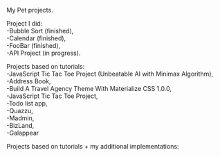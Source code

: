 
My Pet projects.  

Project I did:  
-Bubble Sort (finished),  
-Calendar (finished),  
-FooBar (finished),  
-API Project (in progress).  

Projects based on tutorials:  
-JavaScript Tic Tac Toe Project (Unbeatable AI with Minimax Algorithm),  
-Address Book,  
-Build A Travel Agency Theme With Materialize CSS 1.0.0,  
-JavaScript Tic Tac Toe Project,  
-Todo list app,  
-Quazzu,  
-Madmin,  
-BizLand,  
-Galappear  

Projects based on tutorials + my additional implementations:


